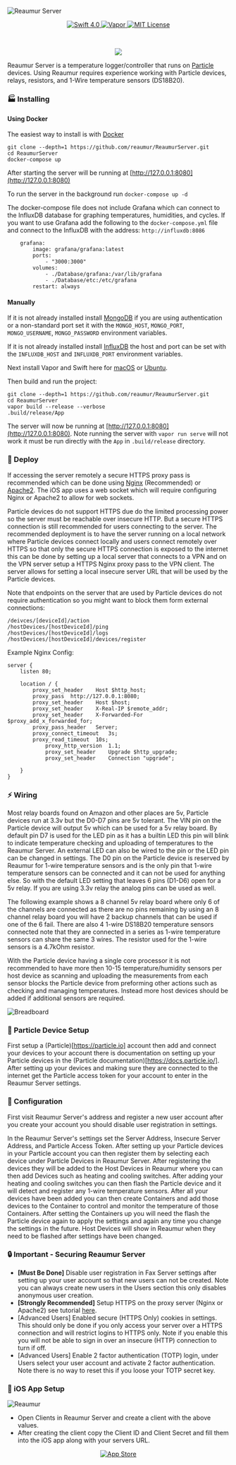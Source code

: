 ![Reaumur Server](https://media.bludesign.biz/reaumur_logo.png)

<p align="center">
		<a href="https://swift.org">
				<img src="http://img.shields.io/badge/swift-4.0-brightgreen.svg" alt="Swift 4.0">
		</a>
    <a href="https://vapor.codes/">
        <img src="https://img.shields.io/badge/vapor-3.0-blue.svg" alt="Vapor">
    </a>
    <a href="LICENSE">
        <img src="http://img.shields.io/badge/license-MIT-brightgreen.svg" alt="MIT License">
    </a>
</p>
<br>

<p align="center">
	<img src="https://media.bludesign.biz/reaumur_screenshot.png">
</p>

Reaumur Server is a temperature logger/controller that runs on [Particle](https://particle.io) devices. Using Reaumur requires experience working with Particle devices, relays, resistors, and 1-Wire temperature sensors (DS18B20).

### 🏭 Installing

#### Using Docker

The easiest way to install is with [Docker](https://www.docker.com)

    git clone --depth=1 https://github.com/reaumur/ReaumurServer.git
    cd ReaumurServer
    docker-compose up

After starting the server will be running at [http://127.0.0.1:8080](http://127.0.0.1:8080)

To run the server in the background run `docker-compose up -d`

The docker-compose file does not include Grafana which can connect to the InfluxDB database for graphing temperatures, humidities, and cycles. If you want to use Grafana add the following to the `docker-compose.yml` file and connect to the InfluxDB with the address: `http://influxdb:8086`

		grafana:
			image: grafana/grafana:latest
			ports:
				- "3000:3000"
			volumes:
				- ./Database/grafana:/var/lib/grafana
				- ./Database/etc:/etc/grafana
			restart: always

#### Manually

If it is not already installed install [MongoDB](https://docs.mongodb.com/manual/installation/) if you are using authentication or a non-standard port set it with the `MONGO_HOST`, `MONGO_PORT`, `MONGO_USERNAME`, `MONGO_PASSWORD` environment variables.

If it is not already installed install [InfluxDB](https://docs.influxdata.com/influxdb/v1.5/introduction/installation/) the host and port can be set with the `INFLUXDB_HOST` and `INFLUXDB_PORT` environment variables.

Next install Vapor and Swift here for [macOS](https://docs.vapor.codes/3.0/install/macos/) or  [Ubuntu](https://docs.vapor.codes/3.0/install/ubuntu/).

Then build and run the project:

    git clone --depth=1 https://github.com/reaumur/ReaumurServer.git
    cd ReaumurServer
    vapor build --release --verbose
    .build/release/App

The server will now be running at [http://127.0.0.1:8080](http://127.0.0.1:8080). Note running the server with `vapor run serve` will not work it must be run directly with the `App` in `.build/release` directory.

### 🚀 Deploy

If accessing the server remotely a secure HTTPS proxy pass is recommended which can be done using  [Nginx](https://docs.vapor.codes/2.0/deploy/nginx/#configure-proxy) (Recommended) or [Apache2](https://docs.vapor.codes/2.0/deploy/apache2/). The iOS app uses a web socket which will require configuring Nginx or Apache2 to allow for web sockets.

Particle devices do not support HTTPS due do the limited processing power so the server must be reachable over insecure HTTP. But a secure HTTPS connection is still recommended for users connecting to the server. The recommended deployment is to have the server running on a local network where Particle devices connect locally and users connect remotely over HTTPS so that only the secure HTTPS connection is exposed to the internet this can be done by setting up a local server that connects to a VPN and on the VPN server setup a HTTPS Nginx proxy pass to the VPN client. The server allows for setting a local insecure server URL that will be used by the Particle devices.

Note that endpoints on the server that are used by Particle devices do not require authentication so you might want to block them form external connections:

	/deivces/[deviceId]/action
	/hostDevices/[hostDeviceId]/ping
	/hostDevices/[hostDeviceId]/logs
	/hostDevices/[hostDeviceId]/devices/register


Example Nginx Config:

    server {
        listen 80;

        location / {
            proxy_set_header	Host $http_host;
            proxy_pass	http://127.0.0.1:8080;
            proxy_set_header	Host $host;
            proxy_set_header	X-Real-IP $remote_addr;
            proxy_set_header	X-Forwarded-For $proxy_add_x_forwarded_for;
            proxy_pass_header	Server;
            proxy_connect_timeout	3s;
            proxy_read_timeout	10s;
		        proxy_http_version	1.1;
		        proxy_set_header	Upgrade $http_upgrade;
		        proxy_set_header	Connection "upgrade";

        }
    }

### ⚡️ Wiring

Most relay boards found on Amazon and other places are 5v, Particle devices run at 3.3v but the D0-D7 pins are 5v tolerant. The VIN pin on the Particle device will output 5v which can be used for a 5v relay board. By default pin D7 is used for the LED pin as it has a builtin LED this pin will blink to indicate temperature checking and uploading of temperatures to the Reaumur Server. An external LED can also be wired to the pin or the LED pin can be changed in settings. The D0 pin on the Particle device is reserved by Reaumur for 1-wire temperature sensors and is the only pin that 1-wire temperature sensors can be connected and it can not be used for anything else. So with the default LED setting that leaves 6 pins (D1-D6) open for a 5v relay. If you are using 3.3v relay the analog pins can be used as well.

The following example shows a 8 channel 5v relay board where only 6 of the channels are connected as there are no pins remaining by using an 8 channel relay board you will have 2 backup channels that can be used if one of the 6 fail. There are also 4 1-wire DS18B20 temperature sensors connected note that they are connected in a series as 1-wire temperature sensors can share the same 3 wires. The resistor used for the 1-wire sensors is a 4.7kOhm resistor.

With the Particle device having a single core processor it is not recommended to have more then 10-15 temperature/humidity sensors per host device as scanning and uploading the measurements from each sensor blocks the Particle device from preforming other actions such as checking and managing temperatures. Instead more host devices should be added if additional sensors are required.

![Breadboard](https://media.bludesign.biz/reaumur_breadboard.png)

### 🔌 Particle Device Setup

First setup a (Particle)[https://particle.io] account then add and connect your devices to your account there is documentation on setting up your Particle devices in the (Particle documentation)[https://docs.particle.io/]. After setting up your devices and making sure they are connected to the internet get the Particle access token for your account to enter in the Reaumur Server settings.

### 🔧 Configuration

First visit Reaumur Server's address and register a new user account after you create your account you should disable user registration in settings.

In the Reaumur Server's settings set the Server Address, Insecure Server Address, and Particle Access Token. After setting up your Particle devices in your Particle account you can then register them by selecting each device under Particle Devices in Reaumur Server. After registering the devices they will be added to the Host Devices in Reaumur where you can then add Devices such as heating and cooling switches. After adding your heating and cooling switches you can then flash the Particle device and it will detect and register any 1-wire temperature sensors. After all your devices have been added you can then create Containers and add those devices to the Container to control and monitor the temperature of those Containers. After setting the Containers up you will need the flash the Particle device again to apply the settings and again any time you change the settings in the future. Host Devices will show in Reaumur when they need to be flashed after settings have been changed.

### 🔒 **Important** - Securing Reaumur Server

- **[Must Be Done]** Disable user registration in Fax Server settings after setting up your user account so that new users can not be created. Note you can always create new users in the Users section this only disables anonymous user creation.
- **[Strongly Recommended]** Setup HTTPS on the proxy server (Nginx or Apache2) see tutorial [here](https://www.digitalocean.com/community/tutorials/how-to-secure-nginx-with-let-s-encrypt-on-ubuntu-16-04).
- [Advanced Users] Enabled secure (HTTPS Only) cookies in settings. This should only be done if you only access your server over a HTTPS connection and will restrict logins to HTTPS only. Note if you enable this you will not be able to sign in over an insecure (HTTP) connection to turn if off.
- [Advanced Users] Enable 2 factor authentication (TOTP) login, under Users select your user account and activate 2 factor authentication. Note there is no way to reset this if you loose your TOTP secret key.

### 📱 iOS App Setup

![Reaumur](https://media.bludesign.biz/reaumur_client.png)

- Open Clients in Reaumur Server and create a client with the above values.
- After creating the client copy the Client ID and Client Secret and fill them into the iOS app along with your servers URL.

<p align="center">
	<a href="https://itunes.apple.com/us/app/reaumur/id1077355402?ls=1&mt=8">
		<img src="https://media.bludesign.biz/appstore.svg" alt="App Store">
	</a>
</p>
